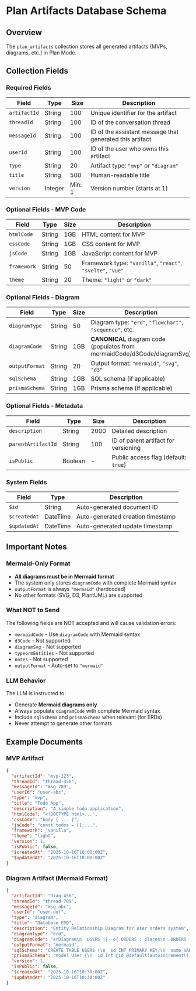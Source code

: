 # Plan Artifacts Database Schema

## Overview
The `plan_artifacts` collection stores all generated artifacts (MVPs, diagrams, etc.) in Plan Mode.

## Collection Fields

### Required Fields
| Field | Type | Size | Description |
|-------|------|------|-------------|
| `artifactId` | String | 100 | Unique identifier for the artifact |
| `threadId` | String | 100 | ID of the conversation thread |
| `messageId` | String | 100 | ID of the assistant message that generated this artifact |
| `userId` | String | 100 | ID of the user who owns this artifact |
| `type` | String | 20 | Artifact type: `"mvp"` or `"diagram"` |
| `title` | String | 500 | Human-readable title |
| `version` | Integer | Min: 1 | Version number (starts at 1) |

### Optional Fields - MVP Code
| Field | Type | Size | Description |
|-------|------|------|-------------|
| `htmlCode` | String | 1GB | HTML content for MVP |
| `cssCode` | String | 1GB | CSS content for MVP |
| `jsCode` | String | 1GB | JavaScript content for MVP |
| `framework` | String | 50 | Framework type: `"vanilla"`, `"react"`, `"svelte"`, `"vue"` |
| `theme` | String | 20 | Theme: `"light"` or `"dark"` |

### Optional Fields - Diagram
| Field | Type | Size | Description |
|-------|------|------|-------------|
| `diagramType` | String | 50 | Diagram type: `"erd"`, `"flowchart"`, `"sequence"`, etc. |
| `diagramCode` | String | 1GB | **CANONICAL** diagram code (populates from mermaidCode/d3Code/diagramSvg) |
| `outputFormat` | String | 20 | Output format: `"mermaid"`, `"svg"`, `"d3"` |
| `sqlSchema` | String | 1GB | SQL schema (if applicable) |
| `prismaSchema` | String | 1GB | Prisma schema (if applicable) |

### Optional Fields - Metadata
| Field | Type | Size | Description |
|-------|------|------|-------------|
| `description` | String | 2000 | Detailed description |
| `parentArtifactId` | String | 100 | ID of parent artifact for versioning |
| `isPublic` | Boolean | - | Public access flag (default: `true`) |

### System Fields
| Field | Type | Description |
|-------|------|-------------|
| `$id` | String | Auto-generated document ID |
| `$createdAt` | DateTime | Auto-generated creation timestamp |
| `$updatedAt` | DateTime | Auto-generated update timestamp |

## Important Notes

### Mermaid-Only Format
- **All diagrams must be in Mermaid format**
- The system only stores `diagramCode` with complete Mermaid syntax
- `outputFormat` is always `"mermaid"` (hardcoded)
- No other formats (SVG, D3, PlantUML) are supported

### What NOT to Send
The following fields are NOT accepted and will cause validation errors:
- `mermaidCode` - Use `diagramCode` with Mermaid syntax
- `d3Code` - Not supported
- `diagramSvg` - Not supported
- `typeormEntities` - Not supported
- `notes` - Not supported
- `outputFormat` - Auto-set to `"mermaid"`

### LLM Behavior
The LLM is instructed to:
- Generate **Mermaid diagrams only**
- Always populate `diagramCode` with complete Mermaid syntax
- Include `sqlSchema` and `prismaSchema` when relevant (for ERDs)
- Never attempt to generate other formats

## Example Documents

### MVP Artifact
```json
{
  "artifactId": "mvp-123",
  "threadId": "thread-456",
  "messageId": "msg-789",
  "userId": "user-abc",
  "type": "mvp",
  "title": "Todo App",
  "description": "A simple todo application",
  "htmlCode": "<!DOCTYPE html>...",
  "cssCode": "body { ... }",
  "jsCode": "const todos = [];...",
  "framework": "vanilla",
  "theme": "light",
  "version": 1,
  "isPublic": false,
  "$createdAt": "2025-10-16T10:00:00Z",
  "$updatedAt": "2025-10-16T10:00:00Z"
}
```

### Diagram Artifact (Mermaid Format)
```json
{
  "artifactId": "diag-456",
  "threadId": "thread-789",
  "messageId": "msg-abc",
  "userId": "user-def",
  "type": "diagram",
  "title": "Database ERD",
  "description": "Entity Relationship Diagram for user orders system",
  "diagramType": "erd",
  "diagramCode": "erDiagram\n  USERS ||--o{ ORDERS : places\n  ORDERS ||--|{ ITEMS : contains",
  "outputFormat": "mermaid",
  "sqlSchema": "CREATE TABLE USERS (\n  id INT PRIMARY KEY,\n  name VARCHAR(255)\n);\nCREATE TABLE ORDERS (\n  id INT PRIMARY KEY,\n  user_id INT REFERENCES USERS(id)\n);",
  "prismaSchema": "model User {\n  id Int @id @default(autoincrement())\n  orders Order[]\n}\n\nmodel Order {\n  id Int @id @default(autoincrement())\n  userId Int\n  user User @relation(fields: [userId], references: [id])\n}",
  "version": 1,
  "isPublic": false,
  "$createdAt": "2025-10-16T10:30:00Z",
  "$updatedAt": "2025-10-16T10:30:00Z"
}
```
